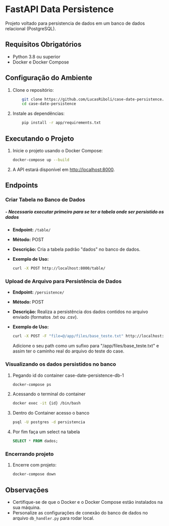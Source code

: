 # FastAPI Data Persistence

Projeto voltado para persistencia de dados em um banco de dados relacional (PostgreSQL).

## Requisitos Obrigatórios

- Python 3.8 ou superior
- Docker e Docker Compose

## Configuração do Ambiente

1. Clone o repositório:

    ```bash
        git clone https://github.com/LucasRiboli/case-date-persistence.git
        cd case-date-persistence
    ```

2. Instale as dependências:

    ```bash
        pip install -r app/requirements.txt
    ```

## Executando o Projeto

1. Inicie o projeto usando o Docker Compose:

    ```bash
    docker-compose up --build
    ```

2. A API estará disponível em [http://localhost:8000](http://localhost:8000).

## Endpoints

### Criar Tabela no Banco de Dados


##### - *Necessario executar primeiro para se ter a tabela onde ser persistido os dados* 

- **Endpoint:** `/table/`
- **Método:** POST
- **Descrição:** Cria a tabela padrão "dados" no banco de dados.
- **Exemplo de Uso:**

    ```bash
    curl -X POST http://localhost:8000/table/
    ```

### Upload de Arquivo para Persistência de Dados

- **Endpoint:** `/persistence/`
- **Método:** POST
- **Descrição:** Realiza a persistência dos dados contidos no arquivo enviado (formatos .txt ou .csv).
- **Exemplo de Uso:**

    ```bash
    curl -X POST -F "file=@/app/files/base_teste.txt" http://localhost:8000/persistence/
    ```

    Adicione o seu path como um sufixo para "/app/files/base_teste.txt" e assim ter o caminho real do arquivo do teste do case.

### Visualizando os dados persistidos no banco

1. Pegando id do container case-date-persistence-db-1
    ```bash
    docker-compose ps
    ```
2. Acessando o terminal do container 
    ```bash
    docker exec -it {id} /bin/bash 
    ```
3. Dentro do Container acesso o banco 
    ```bash
    psql -U postgres -d persistencia 
    ```
4. Por fim faça um select na tabela
    ```sql
    SELECT * FROM dados;
    ```
### Encerrando projeto

1. Encerre com projeto:

    ```bash
    docker-compose down
    ```

## Observações

- Certifique-se de que o Docker e o Docker Compose estão instalados na sua máquina.
- Personalize as configurações de conexão do banco de dados no arquivo `db_handler.py` para rodar local.
